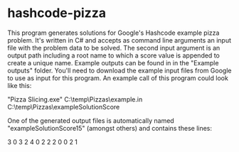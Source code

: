 # hashcode-pizza

This program generates solutions for Google's Hashcode example pizza problem.
It's written in C# and accepts as command line arguments an input file with the
problem data to be solved. The second input argument is an output path including
a root name to which a score value is appended to create a unique name.
Example outputs can be found in in the "Example outputs" folder.
You'll need to download the example input files from Google to use as input for
this program. An example call of this program could look like this:

"Pizza Slicing.exe" C:\temp\Pizzas\example.in C:\temp\Pizzas\exampleSolutionScore

One of the generated output files is automatically named "exampleSolutionScore15"
(amongst others) and contains these lines:

3
0 3 2 4
0 2 2 2
0 0 2 1

